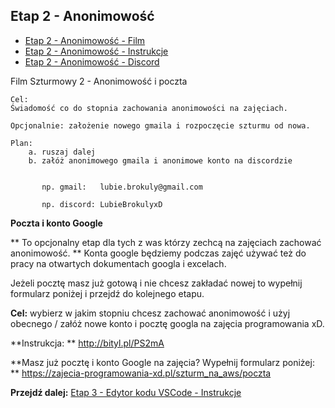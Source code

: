## Etap 2 - Anonimowość

- [Etap 2 - Anonimowość - Film](http://bityl.pl/VkxmB)
- [Etap 2 - Anonimowość - Instrukcje](http://bityl.pl/irUcO)
- [Etap 2 - Anonimowość - Discord](https://github.com/ZPXD/flaga/blob/main/instrukcje/etap_2_anonimowosc.md)

Film Szturmowy 2 - Anonimowość i poczta

	Cel:
	Świadomość co do stopnia zachowania anonimowości na zajęciach.
	
	Opcjonalnie: założenie nowego gmaila i rozpoczęcie szturmu od nowa.

	Plan:
		a. ruszaj dalej
		b. załóż anonimowego gmaila i anonimowe konto na discordzie


		   np. gmail:   lubie.brokuly@gmail.com

		   np. discord: LubieBrokulyxD


**Poczta i konto Google**

** To opcjonalny etap dla tych z was którzy zechcą na zajęciach zachować anonimowość.  **
Konta google będziemy podczas zajęć używać też do pracy na otwartych dokumentach googla i excelach.

Jeżeli pocztę masz już gotową i nie chcesz zakładać nowej to wypełnij formularz poniżej i przejdź do kolejnego etapu.

**Cel:** wybierz w jakim stopniu chcesz zachować anonimowość i użyj obecnego / załóż nowe konto i pocztę googla na zajęcia programowania xD.

**Instrukcja: **
http://bityl.pl/PS2mA

**Masz już pocztę i konto Google na zajęcia? Wypełnij formularz poniżej: **
https://zajecia-programowania-xd.pl/szturm_na_aws/poczta


**Przejdź dalej:** [Etap 3 - Edytor kodu VSCode - Instrukcje](http://bityl.pl/7yKAX)
